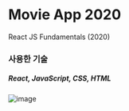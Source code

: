 # Movie App 2020

React JS Fundamentals (2020)


### 사용한 기술
##### React, JavaScript, CSS, HTML

![image](https://user-images.githubusercontent.com/36908476/88461888-8656fd00-cee2-11ea-90ca-19becbe80f01.png)
